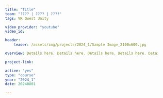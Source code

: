```yaml
---
title: "Title"
team: "???? | ???? | ????"
tags: VR Quest Unity

video_provider: "youtube"
video_id:

header:
    teaser: /assets/img/projects/2024_1/Sample Image_2100x600.jpg

overview: Details here. Details here. Details here. Details here. Details here. Details here. Details here. Details here. Details here. Details here. Details here. Details here. Details here. Details here. Details here. Details here. Details here. Details here. Details here. Details here. Details here. Details here. Details here. Details here. Details here. Details here. Details here. Details here. Details here. Details here. Details here. Details here. Details here. Details here. Details here. Details here. Details here. Details here. Details here. Details here. Details here. Details here. Details here. Details here. Details here. Details here. Details here. Details here. Details here. Details here. Details here. Details here. Details here. Details here. Details here. Details here. 

project-link:

active: "yes"
type: "course"
year: "2024_1"
date: 20240801

---
```

